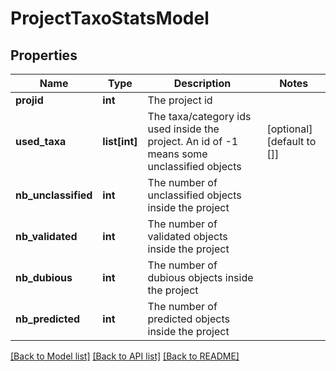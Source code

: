# ProjectTaxoStatsModel


## Properties
Name | Type | Description | Notes
------------ | ------------- | ------------- | -------------
**projid** | **int** | The project id | 
**used_taxa** | **list[int]** | The taxa/category ids used inside the project. An id of -1 means some unclassified objects | [optional] [default to []]
**nb_unclassified** | **int** | The number of unclassified objects inside the project | 
**nb_validated** | **int** | The number of validated objects inside the project | 
**nb_dubious** | **int** | The number of dubious objects inside the project | 
**nb_predicted** | **int** | The number of predicted objects inside the project | 

[[Back to Model list]](../README.md#documentation-for-models) [[Back to API list]](../README.md#documentation-for-api-endpoints) [[Back to README]](../README.md)



